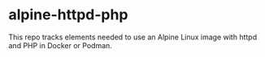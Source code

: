 # alpine-httpd-php
This repo tracks elements needed to use an Alpine Linux image with httpd and PHP in Docker or Podman.
